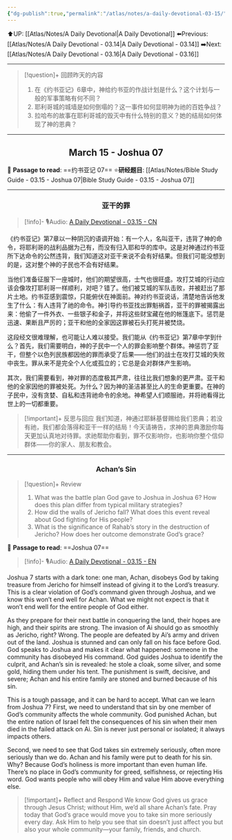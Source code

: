 ```yaml
---
{"dg-publish":true,"permalink":"/atlas/notes/a-daily-devotional-03-15/"}
---
```


 ⬆️UP: [[Atlas/Notes/A Daily Devotional\|A Daily Devotional]]
⬅️Previous: [[Atlas/Notes/A Daily Devotional - 03.14\|A Daily Devotional - 03.14]]
➡️Next: [[Atlas/Notes/A Daily Devotional - 03.16\|A Daily Devotional - 03.16]]

---

> [!question]+ 回顾昨天的内容
> 1. 在《约书亚记》6章中，神给约书亚的作战计划是什么？这个计划与一般的军事策略有何不同？
> 2. ⁠耶利哥城的城墙是如何倒塌的？这一事件如何显明神为祂的百姓争战？  
> 3. ⁠拉哈布的故事在耶利哥城的毁灭中有什么特别的意义？她的结局如何体现了神的恩典？ 


---
## <center>March 15 - Joshua 07</center>

📖 **Passage to read**: ==约书亚记 07==
⭐**研经题目**: [[Atlas/Notes/Bible Study Guide - 03.15 - Joshua 07\|Bible Study Guide - 03.15 - Joshua 07]]

---
### <center>亚干的罪</center>

> [!info]- 🎙️Audio: [A Daily Devotional - 03.15 - CN]()

《约书亚记》第7章以一种阴沉的语调开始：有一个人，名叫亚干，违背了神的命令，将耶利哥的战利品据为己有，而没有归入耶和华的库中。这是对神通过约书亚所下达命令的公然违背，我们知道这对亚干来说不会有好结果。但我们可能没想到的是，这对整个神的子民也不会有好结果。

当他们准备征服下一座城时，他们的期望很高，士气也很旺盛。攻打艾城的行动应该会像攻打耶利哥一样顺利，对吧？错了。他们被艾城的军队击败，并被赶出了那片土地。约书亚感到震惊，只能俯伏在神面前。神对约书亚说话，清楚地告诉他发生了什么：有人违背了祂的命令。神引导约书亚找出罪魁祸首，亚干的罪被揭露出来：他偷了一件外衣、一些银子和金子，并将这些财宝藏在他的帐篷底下。惩罚是迅速、果断且严厉的；亚干和他的全家因这罪被石头打死并被焚烧。

这段经文很难理解，也可能让人难以接受。我们能从《约书亚记》第7章中学到什么？首先，我们需要明白，神的子民中一个人的罪会影响整个群体。神惩罚了亚干，但整个以色列民族都因他的罪而承受了后果——他们的战士在攻打艾城的失败中丧生。罪从来不是完全个人化或孤立的；它总是会对群体产生影响。

其次，我们需要看到，神对罪的态度极其严肃，往往比我们想象的更严肃。亚干和他的全家因他的罪被处死。为什么？因为神的圣洁甚至比人的生命更重要。在神的子民中，没有贪婪、自私和违背祂命令的余地。神希望人们顺服祂，并将祂看得比世上的一切都重要。

> [!important]+ 反思与回应
我们知道，神通过耶稣基督赐给我们恩典；若没有祂，我们都会落得和亚干一样的结局！今天请祷告，求神的恩典激励你每天更加认真地对待罪。求祂帮助你看到，罪不仅影响你，也影响你整个信仰群体——你的家人、朋友和教会。



---
### <center>Achan’s Sin</center>

> [!question]+ Review
> 1. ⁠What was the battle plan God gave to Joshua in Joshua 6? How does this plan differ from typical military strategies?  
> 2. ⁠How did the walls of Jericho fall? What does this event reveal about God fighting for His people?  
> 3. ⁠What is the significance of Rahab’s story in the destruction of Jericho? How does her outcome demonstrate God’s grace?

📖 **Passage to read**: ==Joshua 07==

> [!info]- 🎙️Audio: [A Daily Devotional - 03.15 - EN]()  


Joshua 7 starts with a dark tone: one man, Achan, disobeys God by taking treasure from Jericho for himself instead of giving it to the Lord’s treasury. This is a clear violation of God’s command given through Joshua, and we know this won’t end well for Achan. What we might not expect is that it won’t end well for the entire people of God either.

As they prepare for their next battle in conquering the land, their hopes are high, and their spirits are strong. The invasion of Ai should go as smoothly as Jericho, right? Wrong. The people are defeated by Ai’s army and driven out of the land. Joshua is stunned and can only fall on his face before God. God speaks to Joshua and makes it clear what happened: someone in the community has disobeyed His command. God guides Joshua to identify the culprit, and Achan’s sin is revealed: he stole a cloak, some silver, and some gold, hiding them under his tent. The punishment is swift, decisive, and severe; Achan and his entire family are stoned and burned because of his sin.

This is a tough passage, and it can be hard to accept. What can we learn from Joshua 7? First, we need to understand that sin by one member of God’s community affects the whole community. God punished Achan, but the entire nation of Israel felt the consequences of his sin when their men died in the failed attack on Ai. Sin is never just personal or isolated; it always impacts others.

Second, we need to see that God takes sin extremely seriously, often more seriously than we do. Achan and his family were put to death for his sin. Why? Because God’s holiness is more important than even human life. There’s no place in God’s community for greed, selfishness, or rejecting His word. God wants people who will obey Him and value Him above everything else.

> [!important]+ Reflect and Respond
We know God gives us grace through Jesus Christ; without Him, we’d all share Achan’s fate. Pray today that God’s grace would move you to take sin more seriously every day. Ask Him to help you see that sin doesn’t just affect you but also your whole community—your family, friends, and church.































